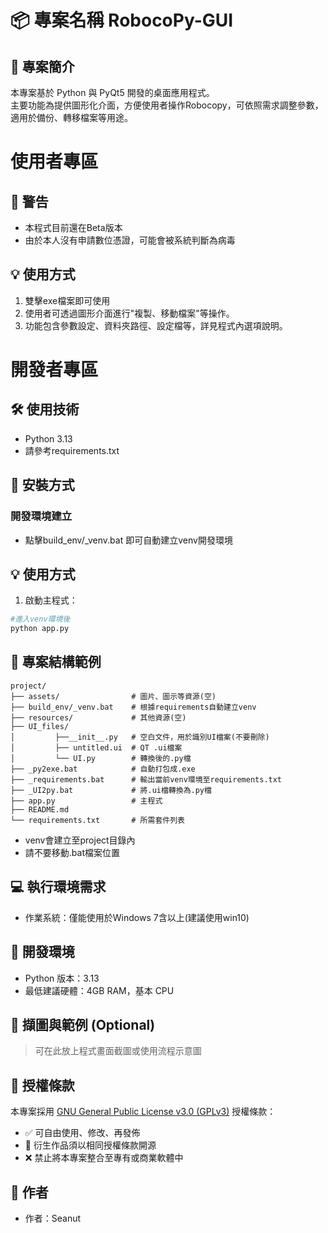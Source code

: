 # 📦 專案名稱 RobocoPy-GUI

## 📝 專案簡介
本專案基於 Python 與 PyQt5 開發的桌面應用程式。  
主要功能為提供圖形化介面，方便使用者操作Robocopy，可依照需求調整參數，適用於備份、轉移檔案等用途。  


# 使用者專區

## 🚨 警告
- 本程式目前還在Beta版本
- 由於本人沒有申請數位憑證，可能會被系統判斷為病毒

## 💡 使用方式
1. 雙擊exe檔案即可使用
2. 使用者可透過圖形介面進行"複製、移動檔案"等操作。
3. 功能包含參數設定、資料夾路徑、設定檔等，詳見程式內選項說明。

##

# 開發者專區

## 🛠️ 使用技術
- Python 3.13
- 請參考requirements.txt

## 🧰 安裝方式

### 開發環境建立
- 點擊build_env/_venv.bat 即可自動建立venv開發環境

## 💡 使用方式
1. 啟動主程式：
```bash
#進入venv環境後
python app.py
```

## 📂 專案結構範例
```
project/
├── assets/                # 圖片、圖示等資源(空)
├── build_env/_venv.bat    # 根據requirements自動建立venv
├── resources/             # 其他資源(空)
├── UI_files/      
│         ├──__init__.py   # 空白文件，用於識別UI檔案(不要刪除)       
│         ├── untitled.ui  # QT .ui檔案
│         └── UI.py        # 轉換後的.py檔
├── _py2exe.bat            # 自動打包成.exe
├── _requirements.bat      # 輸出當前venv環境至requirements.txt
├── _UI2py.bat             # 將.ui檔轉換為.py檔
├── app.py                 # 主程式
├── README.md
└── requirements.txt       # 所需套件列表
```
- venv會建立至project目錄內
- 請不要移動.bat檔案位置

## 💻 執行環境需求
- 作業系統：僅能使用於Windows 7含以上(建議使用win10)

## 🔧 開發環境
- Python 版本：3.13
- 最低建議硬體：4GB RAM，基本 CPU

## 📸 擷圖與範例 (Optional)
> 可在此放上程式畫面截圖或使用流程示意圖

## 📄 授權條款
本專案採用 [GNU General Public License v3.0 (GPLv3)](https://www.gnu.org/licenses/gpl-3.0.html) 授權條款：
- ✅ 可自由使用、修改、再發佈
- 🔁 衍生作品須以相同授權條款開源
- ❌ 禁止將本專案整合至專有或商業軟體中

## 👤 作者
- 作者：Seanut

